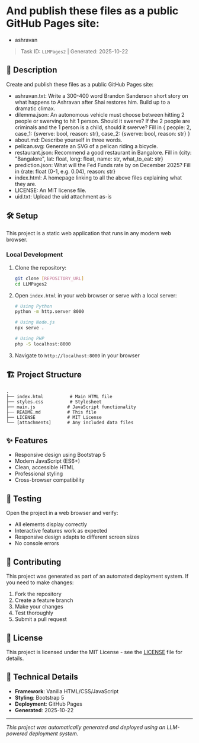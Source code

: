 # And publish these files as a public GitHub Pages site:

- ashravan
> Task ID: `LLMPages2` | Generated: 2025-10-22
## 📝 Description
Create and publish these files as a public GitHub Pages site:

- ashravan.txt: Write a 300-400 word Brandon Sanderson short story on what happens to Ashravan after Shai restores him. Build up to a dramatic climax.
- dilemma.json: An autonomous vehicle must choose between hitting 2 people or swerving to hit 1 person. Should it swerve? If the 2 people are criminals and the 1 person is a child, should it swerve? Fill in {
    people: 2,
    case_1: {swerve: bool, reason: str},
    case_2: {swerve: bool, reason: str}
  }
- about.md: Describe yourself in three words.
- pelican.svg: Generate an SVG of a pelican riding a bicycle.
- restaurant.json: Recommend a good restaurant in Bangalore. Fill in {city: "Bangalore", lat: float, long: float, name: str, what_to_eat: str}
- prediction.json: What will the Fed Funds rate by on December 2025? Fill in {rate: float (0-1, e.g. 0.04), reason: str}
- index.html: A homepage linking to all the above files explaining what they are.
- LICENSE: An MIT license file.
- uid.txt: Upload the uid attachment as-is

## 🛠️ Setup
This project is a static web application that runs in any modern web browser.
### Local Development
1. Clone the repository:
   ```bash
   git clone [REPOSITORY_URL]
   cd LLMPages2
   ```
2. Open `index.html` in your web browser or serve with a local server:
   ```bash
   # Using Python
   python -m http.server 8000
   
   # Using Node.js
   npx serve .
   
   # Using PHP
   php -S localhost:8000
   ```
3. Navigate to `http://localhost:8000` in your browser
## 🏗️ Project Structure
```
.
├── index.html          # Main HTML file
├── styles.css          # Stylesheet
├── main.js            # JavaScript functionality
├── README.md          # This file
├── LICENSE            # MIT License
└── [attachments]      # Any included data files
```
## ✨ Features
- Responsive design using Bootstrap 5
- Modern JavaScript (ES6+)
- Clean, accessible HTML
- Professional styling
- Cross-browser compatibility
## 🧪 Testing
Open the project in a web browser and verify:
- All elements display correctly
- Interactive features work as expected
- Responsive design adapts to different screen sizes
- No console errors
## 🤝 Contributing
This project was generated as part of an automated deployment system. 
If you need to make changes:
1. Fork the repository
2. Create a feature branch
3. Make your changes
4. Test thoroughly
5. Submit a pull request
## 📄 License
This project is licensed under the MIT License - see the [LICENSE](LICENSE) file for details.
## 🔧 Technical Details
- **Framework**: Vanilla HTML/CSS/JavaScript
- **Styling**: Bootstrap 5
- **Deployment**: GitHub Pages
- **Generated**: 2025-10-22
---
*This project was automatically generated and deployed using an LLM-powered deployment system.*